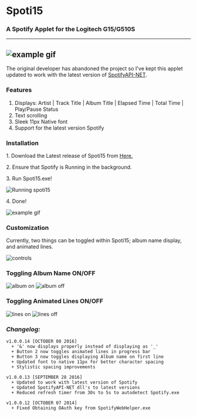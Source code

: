 # Spoti15
### A Spotify Applet for the Logitech G15/G510S

---
![example gif](http://gifimgs.com/res/1016/57f883e446259953890092.gif)
---
 The original developer has abandoned the project so I've kept this applet updated to work with the latest version of [SpotifyAPI-NET](https://github.com/JohnnyCrazy/SpotifyAPI-NET).
 
### Features
1. Displays: Artist | Track Title | Album Title |  Elapsed Time | Total Time | Play/Pause Status
1. Text scrolling
2. Sleek 11px Native font
3. Support for the latest version Spotify 

### Installation
1\. Download the Latest release of Spoti15 from [Here.](https://github.com/haidarn2/Spoti15/releases)

2\. Ensure that Spotify is Running in the background.

3\. Run Spoti15.exe!

![Running spoti15](http://i.imgur.com/hbvBbMS.png)

4\. Done!


![example gif](http://gifimgs.com/res/1016/57f883e446259953890092.gif)

### Customization
Currently, two things can be toggled within Spoti15; album name display, and animated lines.

![controls](http://i.imgur.com/0euaQrH.png)

### Toggling Album Name ON/OFF
![album on](http://i.imgur.com/b187cNt.png)
![album off](http://i.imgur.com/s2nsfy4.png)

### Toggling Animated Lines ON/OFF
![lines on](http://i.imgur.com/s2nsfy4.png)
![lines off](http://i.imgur.com/idsEOtF.png)

### *Changelog:*
```
v1.0.0.14 [OCTOBER 08 2016]
  + '&' now displays properly instead of displaying as '_'
  + Button 2 now toggles animated lines in progress bar
  + Button 3 now toggles displaying Album name on first line
  + Updated font to native 11px for better character spacing
  + Stylistic spacing improvements

v1.0.0.13 [SEPTEMBER 28 2016]
  + Updated to work with latest version of Spotify
  + Updated SpotifyAPI-NET dll's to latest versions
  + Reduced refresh timer from 30s to 5s to autodetect Spotify.exe
  
v1.0.0.12 [OCTOBER 07 2014]
  + Fixed Obtaining OAuth key from SpotifyWebHelper.exe
```
